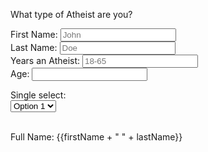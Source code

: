 <!DOCTYPE html>
<html>
<script src="http://ajax.googleapis.com/ajax/libs/angularjs/1.4.8/angular.min.js"></script>
<body>

<p>What type of Atheist are you?</p>

<div ng-app="myApp" ng-controller="myCtrl">

First Name: <input type="text" ng-model="firstName" placeholder="John"><br>
Last Name: <input type="text" ng-model="lastName" placeholder="Doe"><br>
Years an Atheist: <input type="text" ng-model="years" placeholder="18-65"><br>
Age: <input type="text" ng-model="age"><br>

<label for="singleSelect"> Single select: </label><br>
    <select name="singleSelect" ng-model="data.singleSelect">
      <option value="1">Option 1</option>
      <option value="2">Option 2</option>
    </select><br>





<br>
Full Name: {{firstName + " " + lastName}}

</div>

<script>
var app = angular.module('myApp', []);
app.controller('myCtrl', function($scope) {
    $scope.firstName= "John";
    $scope.lastName= "Doe";
    $scope.years= "years";
    $scope.age= "age";
});
</script>

</body>
</html>
